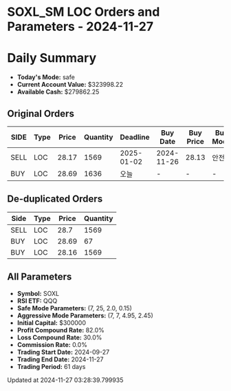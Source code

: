 # SOXL_SM LOC Orders and Parameters - 2024-11-27

# Daily Summary

- **Today's Mode:** safe
- **Current Account Value:** $323998.22
- **Available Cash:** $279862.25

## Original Orders

| SIDE | Type | Price | Quantity | Deadline | Buy Date | Buy Price | Buy Mode |
|------|------|-------|----------|----------|----------|-----------|----------|
| SELL | LOC | 28.17 | 1569 | 2025-01-02 | 2024-11-26 | 28.13 | 안전 |
| BUY | LOC | 28.69 | 1636 | 오늘 | - | - | - |

## De-duplicated Orders

| Side | Type | Price | Quantity |
|------|------|-------|----------|
| SELL | LOC | 28.7 | 1569 |
| BUY | LOC | 28.69 | 67 |
| BUY | LOC | 28.16 | 1569 |

## All Parameters

- **Symbol:** SOXL
- **RSI ETF:** QQQ
- **Safe Mode Parameters:** (7, 25, 2.0, 0.15)
- **Aggressive Mode Parameters:** (7, 7, 4.95, 2.45)
- **Initial Capital:** $300000
- **Profit Compound Rate:** 82.0%
- **Loss Compound Rate:** 30.0%
- **Commission Rate:** 0.0%
- **Trading Start Date:** 2024-09-27
- **Trading End Date:** 2024-11-27
- **Trading Period:** 61 days

Updated at 2024-11-27 03:28:39.799935
